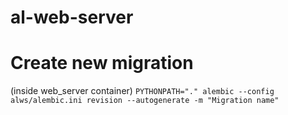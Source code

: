 # al-web-server

# Create new migration
(inside web_server container)
`PYTHONPATH="." alembic --config alws/alembic.ini revision --autogenerate -m "Migration name"`
